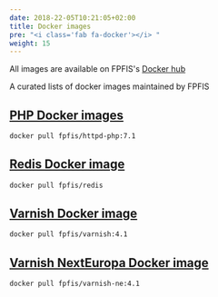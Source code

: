 ```yaml
---
date: 2018-22-05T10:21:05+02:00
title: Docker images
pre: "<i class='fab fa-docker'></i> "
weight: 15
---
```


All images are available on FPFIS's [Docker hub](http://hub.docker.com/u/fpfis/)

A curated lists of docker images maintained by FPFIS


## [PHP Docker images](/docker-images/php)

```sh
docker pull fpfis/httpd-php:7.1
```

## [Redis Docker image](/docker-images/redis)

```sh
docker pull fpfis/redis
```

## [Varnish Docker image](/docker-images/varnish)

```sh
docker pull fpfis/varnish:4.1
```

## [Varnish NextEuropa Docker image](/docker-images/varnish-ne)

```sh
docker pull fpfis/varnish-ne:4.1
```
